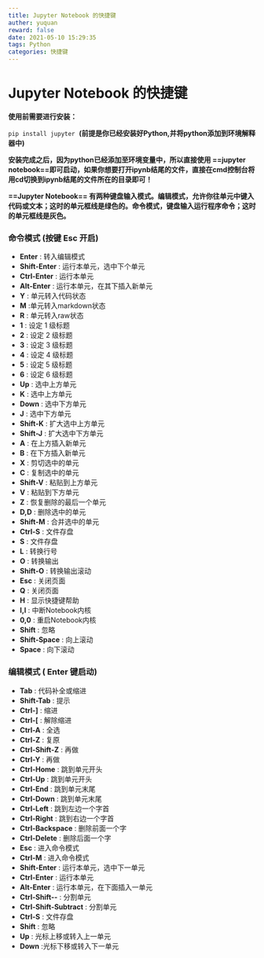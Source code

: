 ```yaml
---
title: Jupyter Notebook 的快捷键
auther: yuquan
reward: false
date: 2021-05-10 15:29:35
tags: Python
categories: 快捷键
---
```


# Jupyter Notebook 的快捷键

**使用前需要进行安装：**

`pip install jupyter`  **(前提是你已经安装好Python,并将python添加到环境解释器中)**

**安装完成之后，因为python已经添加至环境变量中，所以直接使用 ==jupyter notebook==即可启动，如果你想要打开ipynb结尾的文件，直接在cmd控制台将用cd切换到ipynb结尾的文件所在的目录即可！**

**==Jupyter Notebook== 有两种键盘输入模式。编辑模式，允许你往单元中键入代码或文本；这时的单元框线是绿色的。命令模式，键盘输入运行程序命令；这时的单元框线是灰色。**

### **命令模式 (按键 Esc 开启)**

-   **Enter** : 转入编辑模式
-   **Shift-Enter** : 运行本单元，选中下个单元
-   **Ctrl-Enter** : 运行本单元
-   **Alt-Enter** : 运行本单元，在其下插入新单元
-   **Y** : 单元转入代码状态
-   **M** :单元转入markdown状态
-   **R** : 单元转入raw状态
-   **1** : 设定 1 级标题
-   **2** : 设定 2 级标题
-   **3** : 设定 3 级标题
-   **4** : 设定 4 级标题
-   **5** : 设定 5 级标题
-   **6** : 设定 6 级标题
-   **Up** : 选中上方单元
-   **K** : 选中上方单元
-   **Down** : 选中下方单元
-   **J** : 选中下方单元
-   **Shift-K** : 扩大选中上方单元
-   **Shift-J** : 扩大选中下方单元
-   **A** : 在上方插入新单元
-   **B** : 在下方插入新单元
-   **X** : 剪切选中的单元
-   **C** : 复制选中的单元
-   **Shift-V** : 粘贴到上方单元
-   **V** : 粘贴到下方单元
-   **Z** : 恢复删除的最后一个单元
-   **D,D** : 删除选中的单元
-   **Shift-M** : 合并选中的单元
-   **Ctrl-S** : 文件存盘
-   **S** : 文件存盘
-   **L** : 转换行号
-   **O** : 转换输出
-   **Shift-O** : 转换输出滚动
-   **Esc** : 关闭页面
-   **Q** : 关闭页面
-   **H** : 显示快捷键帮助
-   **I,I** : 中断Notebook内核
-   **0,0** : 重启Notebook内核
-   **Shift** : 忽略
-   **Shift-Space** : 向上滚动
-   **Space** : 向下滚动

### **编辑模式 ( Enter 键启动)**

-   **Tab** : 代码补全或缩进
-   **Shift-Tab** : 提示
-   **Ctrl-\]** : 缩进
-   **Ctrl-\[** : 解除缩进
-   **Ctrl-A** : 全选
-   **Ctrl-Z** : 复原
-   **Ctrl-Shift-Z** : 再做
-   **Ctrl-Y** : 再做
-   **Ctrl-Home** : 跳到单元开头
-   **Ctrl-Up** : 跳到单元开头
-   **Ctrl-End** : 跳到单元末尾
-   **Ctrl-Down** : 跳到单元末尾
-   **Ctrl-Left** : 跳到左边一个字首
-   **Ctrl-Right** : 跳到右边一个字首
-   **Ctrl-Backspace** : 删除前面一个字
-   **Ctrl-Delete** : 删除后面一个字
-   **Esc** : 进入命令模式
-   **Ctrl-M** : 进入命令模式
-   **Shift-Enter** : 运行本单元，选中下一单元
-   **Ctrl-Enter** : 运行本单元
-   **Alt-Enter** : 运行本单元，在下面插入一单元
-   **Ctrl-Shift--** : 分割单元
-   **Ctrl-Shift-Subtract** : 分割单元
-   **Ctrl-S** : 文件存盘
-   **Shift** : 忽略
-   **Up** : 光标上移或转入上一单元
-   **Down** :光标下移或转入下一单元